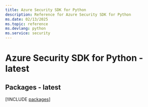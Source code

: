 ```yaml
---
title: Azure Security SDK for Python
description: Reference for Azure Security SDK for Python
ms.date: 02/13/2025
ms.topic: reference
ms.devlang: python
ms.service: security
---
```

# Azure Security SDK for Python - latest
## Packages - latest
[!INCLUDE [packages](security-index.md)]